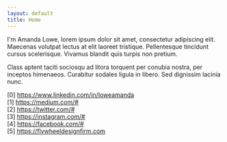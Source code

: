 ```yaml
---
layout: default
title: Home
---
```


I'm Amanda Lowe, lorem ipsum dolor sit amet, consectetur adipiscing elit. Maecenas volutpat lectus at elit laoreet tristique. Pellentesque tincidunt cursus scelerisque. Vivamus blandit quis turpis non pretium.

Class aptent taciti sociosqu ad litora torquent per conubia nostra, per inceptos himenaeos. Curabitur sodales ligula in libero. Sed dignissim lacinia nunc.

[0] https://www.linkedin.com/in/loweamanda <br/>
[1] https://medium.com/# <br/>
[2] https://twitter.com/# <br/>
[3] https://instagram.com/# <br/>
[4] https://facebook.com/# <br/>
[5] https://flywheeldesignfirm.com